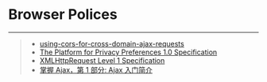 # Browser Polices
--------------------------------

>* [using-cors-for-cross-domain-ajax-requests](http://techblog.constantcontact.com/software-development/using-cors-for-cross-domain-ajax-requests/)
>* [The Platform for Privacy Preferences 1.0 Specification](http://www.w3.org/TR/P3P/)
>* [XMLHttpRequest Level 1 Specification](http://www.w3.org/TR/XMLHttpRequest/)
>* [掌握 Ajax，第 1 部分: Ajax 入门简介](http://www.ibm.com/developerworks/cn/xml/wa-ajaxintro1.html)
